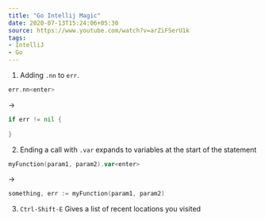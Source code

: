 ```yaml
---
title: "Go Intellij Magic"
date: 2020-07-13T15:24:06+05:30
source: https://www.youtube.com/watch?v=arZiFSerU1k
tags: 
- IntelliJ
- Go
---
```


1. Adding `.nn` to  `err`. 
```go
err.nn<enter>
```
->
```go
if err != nil {
    
}
```
   
2. Ending a call with `.var` expands to variables at the start of the statement
```go
myFunction(param1, param2).var<enter>
```
->
```go
something, err := myFunction(param1, param2)
```

3. `Ctrl-Shift-E` Gives a list of recent locations you visited
